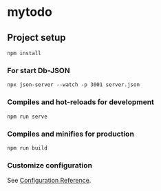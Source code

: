 # mytodo

## Project setup
```
npm install
```
### For start Db-JSON
```
npx json-server --watch -p 3001 server.json
```
### Compiles and hot-reloads for development
```
npm run serve
```

### Compiles and minifies for production
```
npm run build
```

### Customize configuration
See [Configuration Reference](https://cli.vuejs.org/config/).
